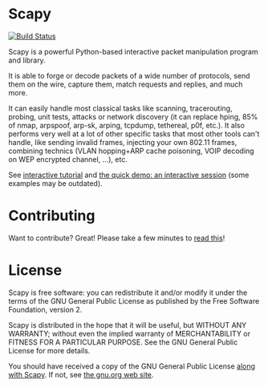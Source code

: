 # Scapy #

[![Build Status](https://travis-ci.org/secdev/scapy.svg?branch=master)](https://travis-ci.org/secdev/scapy)

Scapy is a powerful Python-based interactive packet manipulation
program and library.

It is able to forge or decode packets of a wide number of protocols,
send them on the wire, capture them, match requests and replies, and
much more.

It can easily handle most classical tasks like scanning, tracerouting,
probing, unit tests, attacks or network discovery (it can replace
hping, 85% of nmap, arpspoof, arp-sk, arping, tcpdump, tethereal, p0f,
etc.). It also performs very well at a lot of other specific tasks
that most other tools can't handle, like sending invalid frames,
injecting your own 802.11 frames, combining technics (VLAN hopping+ARP
cache poisoning, VOIP decoding on WEP encrypted channel, ...),
etc.

See
[interactive tutorial](http://www.secdev.org/projects/scapy/doc/usage.html#interactive-tutorial)
and
[the quick demo: an interactive session](http://www.secdev.org/projects/scapy/demo.html)
(some examples may be outdated).

# Contributing #

Want to contribute? Great! Please take a few minutes to
[read this](CONTRIBUTING.md)!

# License #

Scapy is free software: you can redistribute it and/or modify it under
the terms of the GNU General Public License as published by the Free
Software Foundation, version 2.

Scapy is distributed in the hope that it will be useful, but WITHOUT
ANY WARRANTY; without even the implied warranty of MERCHANTABILITY or
FITNESS FOR A PARTICULAR PURPOSE.  See the GNU General Public License
for more details.

You should have received a copy of the GNU General Public License
[along with Scapy](LICENSE). If not, see
[the gnu.org web site](http://www.gnu.org/licenses/).
